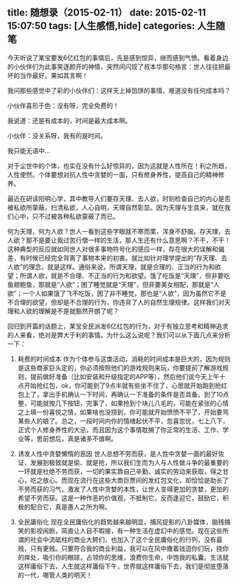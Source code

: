 title: 随想录（2015-02-11）
date: 2015-02-11 15:07:50
tags: [人生感悟,hide]
categories: 人生随笔
---
今天听说了某宝要发6亿红包的事情后，先是感到惊异，继而感到气愤。看着身边的小伙伴们为此事笑逐颜开的神情，突然间闪现了叔本华那句格言：世人往往把最坏的当作最好。果如其言啊！

我问那些感觉中了彩的小伙伴们：这样天上掉馅饼的事情，难道没有任何成本吗？

小伙伴喜形于色：没有呀，完全免费的！

我说道：还是有成本的，时间是最大成本啊。

小伙伴：没关系呀，我有的是时间。

我只能无语中…

对于尘世中的个体，也实在没有什么好惊异的，因为这就是人性所在！利之所趋，人性使然。个体要想对抗人性中贪婪的一面，只有修身养性，提高自己的精神修养。

最近在研读阳明心学，其中教导人们要存天理、去人欲，时刻检查自己的内心是否被私欲所蒙蔽，扫清私欲，人心自明，天理自然彰显。因为天理与生具来，就在我们心中，只不过被各种私欲蒙蔽了而已。

何为天理，何为人欲？世人一看到这些字眼就不寒而栗，浑身不舒服。存天理，去人欲？那不是要让我过苦行僧一样的生活，那人生还有什么意思啊？不干，不干！这种典型的反应就如同世人对很多事物符号化的感应一样，存在很大的误解和偏差，有时候已经完全背离了事物本来的初衷。就比如针对理学提出的“存天理、去人欲”的理念，就是这样。通俗来说，所谓天理，就是合理的、正当的行为和欲望；所谓人欲，就是不合理、不正当的行为和欲望。饿了吃饭是“天理”，但非要吃鱼翅鲍鱼，那就是“人欲”；困了睡觉就是“天理”，但非要美女相配，那就是“人欲”；一个人如果饿了飞不吃饭，困了非不睡觉，那也是“人欲”，因为虽然它不是不合理的欲望，但却是不合理的行为，你违背了人的自然生理规律。这样我们对天理和人欲的理解是不是就豁然开朗了呢？

回归到开篇的话题上，某宝全民派发6亿红包的行为，对于有独立思考和精神追求的人来看，绝对是弊大于利的事情。为什么这么说呢？我们可以从下面几点来分析一下：
1. 耗费的时间成本
作为个体参与这类活动，消耗的时间成本是巨大的，因为规则是这些商家巨头定的，你必须按照他们的游戏规则来玩，你要提前了解游戏规则，提前做好准备（比如安装和升级指定的APP等），然后他们说今天上午十点开始抢红包，ok，你可能到了9点半就有些坐不住了，心思就开始跑到抢红包上了，拿出手机确认一下时间，再确认一下准备的条件是否具备。到了10点整，可能就按几下按钮，完事了，如果抢到个块儿八毛的，可能在紧张的心情之上填一份喜悦之情，如果啥也没捞到，你可能就开始愤愤不平了，开始要骂某些人的娘了。总之，一段时间内你的情绪起伏不平，忽喜忽忧，七上八下，正式个人修身养性的大忌，而且因为这个事情耽搁了你正常的生活、工作、学业等，思前想后，真是诸多不值啊。

2. 诱发人性中贪婪懒惰的恶因
世人总想不劳而获，是人性中贪婪一面的最好佐证，发展到极致就是偷、就是抢，所以我们生而为人与人性做斗争的最重要的一环就是杜绝不劳而获，一切的果实靠自己辛勤、诚实的劳动来获取，得之甘心，吃之放心。而现在流行在这些大商巨贾间的发红包文化，却恰恰是助长了不劳而获的习气，激发了人性中贪婪的本性，让世人变得更加的贪婪，更加的希望不劳而获。这是一种作恶的价值观，不抵制它，反而逢迎它，鼓励它，积极的配合它，真是愚人之所为啊。

3. 全民庸俗化
现在全民庸俗化的趋势越来越明显，捕风捉影的八卦媒体，脑残搞笑的影视闹剧，简直让人目不暇接，有一种生活在虚幻中的感觉。现在这些所谓的社会中流砥柱的商业大鳄们，也加入了这个全民庸俗化的行列，没有最贱，只有更贱。只要符合我的商业利益，我可以在风中撒着钱逗你们玩，挠你的痒处，吸引你的眼球，占领你的思维，浪费你生命，中饱我的私囊。生活就这样庸俗下去，人生就这样庸俗下午，世界就这样庸俗下去，我们是彻底堕落的一代，哪管人类的明天！

